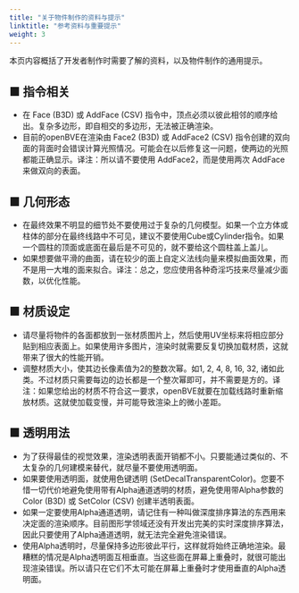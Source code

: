 ```yaml
---
title: "关于物件制作的资料与提示"
linktitle: "参考资料与重要提示"
weight: 3
---
```


本页内容概括了开发者制作时需要了解的资料，以及物件制作的通用提示。

## ■ 指令相关

- 在 Face (B3D) 或 AddFace (CSV) 指令中，顶点必须以彼此相邻的顺序给出。复杂多边形，即自相交的多边形，无法被正确渲染。
- 目前的openBVE在渲染由 Face2 (B3D) 或 AddFace2 (CSV) 指令创建的双向面的背面时会错误计算光照情况。可能会在以后修复这一问题，使两边的光照都能正确显示。译注：所以请不要使用 AddFace2，而是使用两次 AddFace 来做双向的表面。

## ■ 几何形态

- 在最终效果不明显的细节处不要使用过于复杂的几何模型。如果一个立方体或柱体的部分在最终线路中不可见，建议不要使用Cube或Cylinder指令。如果一个圆柱的顶面或底面在最后是不可见的，就不要给这个圆柱盖上盖儿。
- 如果想要做平滑的曲面，请在较少的面上自定义法线向量来模拟曲面效果，而不是用一大堆的面来拟合。译注：总之，您应使用各种奇淫巧技来尽量减少面数，以优化性能。

## ■ 材质设定

- 请尽量将物件的各面都放到一张材质图片上，然后使用UV坐标来将相应部分贴到相应表面上。如果使用许多图片，渲染时就需要反复切换加载材质，这就带来了很大的性能开销。
- 调整材质大小，使其边长像素值为2的整数次幂。如1, 2, 4, 8, 16, 32, 诸如此类。不过材质只需要每边的边长都是一个整次幂即可，并不需要是方的。译注：如果您给出的材质不符合这一要求，openBVE就要在加载线路时重新缩放材质。这就使加载变慢，并可能导致渲染上的微小差距。

## ■ 透明用法

- 为了获得最佳的视觉效果，渲染透明表面开销都不小。只要能通过类似的、不太复杂的几何建模来替代，就尽量不要使用透明面。
- 如果要使用透明面，就使用色键透明 (SetDecalTransparentColor)。您要不惜一切代价地避免使用带有Alpha通道透明的材质，避免使用带Alpha参数的 Color (B3D) 或 SetColor (CSV) 创建半透明表面。
- 如果一定要使用Alpha通道透明，请记住有一种叫做深度排序算法的东西用来决定面的渲染顺序。目前图形学领域还没有开发出完美的实时深度排序算法，因此只要使用了Alpha通道透明，就无法完全避免渲染错误。
- 使用Alpha透明时，尽量保持多边形彼此平行，这样就将始终正确地渲染。最糟糕的情况是Alpha透明面互相垂直。当这些面在屏幕上重叠时，就很可能出现渲染错误。所以请只在它们不太可能在屏幕上重叠时才使用垂直的Alpha透明面。